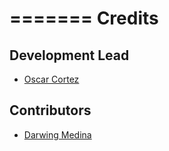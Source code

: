 =======
Credits
=======

Development Lead
----------------

* [Oscar Cortez](https://github.com/oscarmcm)

Contributors
------------

* [Darwing Medina](https://github.com/darwing1210)
